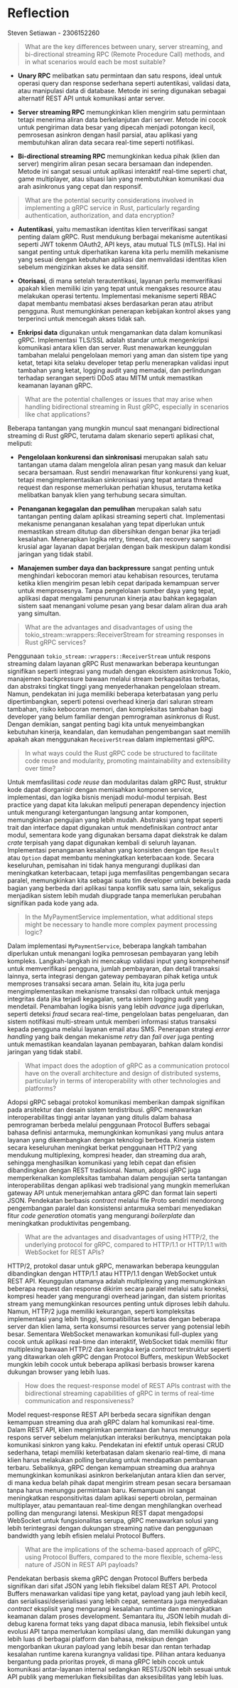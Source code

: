 # Reflection
Steven Setiawan - 2306152260

> What are the key differences between unary, server streaming, and bi-directional streaming RPC (Remote Procedure Call) methods, and in what scenarios would each be most suitable?

- **Unary RPC** melibatkan satu permintaan dan satu respons, ideal untuk operasi query dan response sederhana seperti autentikasi, validasi data, atau manipulasi data di database. Metode ini sering digunakan sebagai alternatif REST API untuk komunikasi antar server.

- **Server streaming RPC** memungkinkan klien mengirim satu permintaan tetapi menerima aliran data berkelanjutan dari server. Metode ini cocok untuk pengiriman data besar yang dipecah menjadi potongan kecil, pemrosesan asinkron dengan hasil parsial, atau aplikasi yang membutuhkan aliran data secara real-time seperti notifikasi.

- **Bi-directional streaming RPC** memungkinkan kedua pihak (klien dan server) mengirim aliran pesan secara bersamaan dan independen. Metode ini sangat sesuai untuk aplikasi interaktif real-time seperti chat, game multiplayer, atau situasi lain yang membutuhkan komunikasi dua arah asinkronus yang cepat dan responsif.

> What are the potential security considerations involved in implementing a gRPC service in Rust, particularly regarding authentication, authorization, and data encryption?

- **Autentikasi**, yaitu memastikan identitas klien terverifikasi sangat penting dalam gRPC. Rust mendukung berbagai mekanisme autentikasi seperti JWT tokenm OAuth2, API keys, atau mutual TLS (mTLS). Hal ini sangat penting untuk diperhatikan karena kita perlu memilih mekanisme yang sesuai dengan kebutuhan aplikasi dan memvalidasi identitas klien sebelum mengizinkan akses ke data sensitif.

- **Otorisasi**, di mana setelah terautentikasi, layanan perlu memverifikasi apakah klien memiliki izin yang tepat untuk mengakses resource atau melakukan operasi tertentu. Implementasi mekanisme seperti RBAC dapat membantu membatasi akses berdasarkan peran atau atribut pengguna. Rust memungkinkan penerapan kebijakan kontrol akses yang terperinci untuk mencegah akses tidak sah.

- **Enkripsi data** digunakan untuk mengamankan data dalam komunikasi gRPC. Implementasi TLS/SSL adalah standar untuk mengenkripsi komunikasi antara klien dan server. Rust menawarkan keunggulan tambahan melalui pengelolaan memori yang aman dan sistem tipe yang ketat, tetapi kita selaku developer tetap perlu menerapkan validasi input tambahan yang ketat, logging audit yang memadai, dan perlindungan terhadap serangan seperti DDoS atau MITM untuk memastikan keamanan layanan gRPC. 

> What are the potential challenges or issues that may arise when handling bidirectional streaming in Rust gRPC, especially in scenarios like chat applications?

Beberapa tantangan yang mungkin muncul saat menangani bidirectional streaming di Rust gRPC, terutama dalam skenario seperti aplikasi chat, meliputi:

- **Pengelolaan konkurensi dan sinkronisasi** merupakan salah satu tantangan utama dalam mengelola aliran pesan yang masuk dan keluar secara bersamaan. Rust sendiri menawarkan fitur konkurensi yang kuat, tetapi mengimplementasikan sinkronisasi yang tepat antara thread request dan response memerlukan perhatian khusus, terutama ketika melibatkan banyak klien yang terhubung secara simultan.

- **Penanganan kegagalan dan pemulihan** merupakan salah satu tantangan penting dalam aplikasi streaming seperti chat. Implementasi mekanisme penanganan kesalahan yang tepat diperlukan untuk memastikan stream ditutup dan dibersihkan dengan benar jika terjadi kesalahan. Menerapkan logika retry, timeout, dan recovery sangat krusial agar layanan dapat berjalan dengan baik meskipun dalam  kondisi jaringan yang tidak stabil.

- **Manajemen sumber daya dan backpressure** sangat penting untuk menghindari kebocoran memori atau kehabisan resources, terutama ketika klien mengirim pesan lebih cepat daripada kemampuan server untuk memprosesnya. Tanpa pengelolaan sumber daya yang tepat, aplikasi dapat mengalami penurunan kinerja atau bahkan kegagalan sistem saat menangani volume pesan yang besar dalam aliran dua arah yang simultan.

> What are the advantages and disadvantages of using the tokio_stream::wrappers::ReceiverStream for streaming responses in Rust gRPC services?

Penggunaan `tokio_stream::wrappers::ReceiverStream` untuk respons streaming dalam layanan gRPC Rust menawarkan beberapa keuntungan signifikan seperti integrasi yang mudah dengan ekosistem asinkronus Tokio, manajemen backpressure bawaan melalui stream berkapasitas terbatas, dan abstraksi tingkat tinggi yang menyederhanakan pengelolaan stream. Namun, pendekatan ini juga memiliki beberapa keterbatasan yang perlu dipertimbangkan, seperti potensi overhead kinerja dari saluran stream tambahan, risiko kebocoran memori, dan kompleksitas tambahan bagi developer yang belum familiar dengan pemrograman asinkronus di Rust. Dengan demikian, sangat penting bagi kita untuk menyeimbangkan kebutuhan kinerja, keandalan, dan kemudahan pengembangan saat memilih apakah akan menggunakan `ReceiverStream` dalam implementasi gRPC.

> In what ways could the Rust gRPC code be structured to facilitate code reuse and modularity, promoting maintainability and extensibility over time?

Untuk memfasilitasi _code reuse_ dan modularitas dalam gRPC Rust, struktur kode dapat diorganisir dengan memisahkan komponen service, implementasi, dan logika bisnis menjadi modul-modul terpisah. Best practice yang dapat kita lakukan meliputi penerapan dependency injection untuk mengurangi ketergantungan langsung antar komponen, memungkinkan pengujian yang lebih mudah. Abstraksi yang tepat seperti trait dan interface dapat digunakan untuk mendefinisikan _contract_ antar modul, sementara kode yang digunakan bersama dapat diekstrak ke dalam _crate_ terpisah yang dapat digunakan kembali di seluruh layanan. Implementasi penanganan kesalahan yang konsisten dengan tipe `Result` atau `Option` dapat membantu meningkatkan keterbacaan kode. Secara keseluruhan, pemisahan ini tidak hanya mengurangi duplikasi dan meningkatkan keterbacaan, tetapi juga memfasilitas pengembangan secara paralel, memungkinkan kita sebagai suatu tim developer untuk bekerja pada bagian yang berbeda dari aplikasi tanpa konflik satu sama lain, sekaligus menjadikan sistem lebih mudah diupgrade tanpa memerlukan perubahan signifikan pada kode yang ada.

> In the MyPaymentService implementation, what additional steps might be necessary to handle more complex payment processing logic?

Dalam implementasi `MyPaymentService`, beberapa langkah tambahan diperlukan untuk menangani logika pemrosesan pembayaran yang lebih kompleks. Langkah-langkah ini mencakup validasi input yang komprehensif untuk memverifikasi pengguna, jumlah pembayaran, dan detail transaksi lainnya, serta integrasi dengan gateway pembayaran pihak ketiga untuk memproses transaksi secara aman. Selain itu, kita juga perlu mengimplementasikan mekanisme transaksi dan rollback untuk menjaga integritas data jika terjadi kegagalan, serta sistem logging audit yang mendetail. Penambahan logika bisnis yang lebih _advance_ juga diperlukan, seperti deteksi _fraud_ secara real-time, pengelolaan batas pengeluaran, dan sistem notifikasi multi-stream untuk memberi informasi status transaksi kepada pengguna melalui layanan email atau SMS. Penerapan strategi _error handling_ yang baik dengan mekanisme _retry_ dan _fail over_ juga penting untuk memastikan keandalan layanan pembayaran, bahkan dalam kondisi jaringan yang tidak stabil.

> What impact does the adoption of gRPC as a communication protocol have on the overall architecture and design of distributed systems, particularly in terms of interoperability with other technologies and platforms?

Adopsi gRPC sebagai protokol komunikasi memberikan dampak signifikan pada arsitektur dan desain sistem terdistribusi. gRPC menawarkan interoperabilitas tinggi antar layanan yang ditulis dalam bahasa pemrograman berbeda melalui penggunaan Protocol Buffers sebagai bahasa definisi antarmuka, memungkinkan komunikasi yang mulus antara layanan yang dikembangkan dengan teknologi berbeda. Kinerja sistem secara keseluruhan meningkat berkat penggunaan HTTP/2 yang mendukung multiplexing, kompresi header, dan streaming dua arah, sehingga menghasilkan komunikasi yang lebih cepat dan efisien dibandingkan dengan REST tradisional. Namun, adopsi gRPC juga memperkenalkan kompleksitas tambahan dalam pengujian serta tantangan interoperabilitas dengan aplikasi web tradisional yang mungkin memerlukan gateway API untuk menerjemahkan antara gRPC dan format lain seperti JSON. Pendekatan berbasis _contract_ melalui file Proto sendiri mendorong pengembangan paralel dan konsistensi antarmuka sembari menyediakan fitur _code generation_ otomatis yang mengurangi _boilerplate_ dan meningkatkan produktivitas pengembang.

> What are the advantages and disadvantages of using HTTP/2, the underlying protocol for gRPC, compared to HTTP/1.1 or HTTP/1.1 with WebSocket for REST APIs?

HTTP/2, protokol dasar untuk gRPC, menawarkan beberapa keunggulan dibandingkan dengan HTTP/1.1 atau HTTP/1.1 dengan WebSocket untuk REST API. Keunggulan utamanya adalah multiplexing yang memungkinkan beberapa request dan response dikirim secara paralel melalui satu koneksi, kompresi header yang mengurangi overhead jaringan, dan sistem prioritas stream yang memungkinkan resources penting untuk diproses lebih dahulu. Namun, HTTP/2 juga memiliki kekurangan, seperti kompleksitas implementasi yang lebih tinggi, kompatibilitas terbatas dengan beberapa server dan klien lama, serta konsumsi resources server yang potensial lebih besar. Sementara WebSocket menawarkan komunikasi full-duplex yang cocok untuk aplikasi real-time dan interaktif, WebSocket tidak memiliki fitur multiplexing bawaan HTTP/2 dan kerangka kerja _contract_ terstruktur seperti yang ditawarkan oleh gRPC dengan Protocol Buffers, meskipun WebSocket mungkin lebih cocok untuk beberapa aplikasi berbasis browser karena dukungan browser yang lebih luas.

> How does the request-response model of REST APIs contrast with the bidirectional streaming capabilities of gRPC in terms of real-time communication and responsiveness?

Model request-response REST API berbeda secara signifikan dengan kemampuan streaming dua arah gRPC dalam hal komunikasi real-time. Dalam REST API, klien mengirimkan permintaan dan harus menunggu respons server sebelum melanjutkan interaksi berikutnya, menciptakan pola komunikasi sinkron yang kaku. Pendekatan ini efektif untuk operasi CRUD sederhana, tetapi memiliki keterbatasan dalam skenario real-time, di mana klien harus melakukan polling berulang untuk mendapatkan pembaruan terbaru. Sebaliknya, gRPC dengan kemampuan streaming dua arahnya memungkinkan komunikasi asinkron berkelanjutan antara klien dan server, di mana kedua belah pihak dapat mengirim stream pesan secara bersamaan tanpa harus menunggu permintaan baru. Kemampuan ini sangat meningkatkan responsitivitas dalam aplikasi seperti obrolan, permainan multiplayer, atau pemantauan real-time dengan menghilangkan overhead polling dan mengurangi latensi. Meskipun REST dapat mengadopsi WebSocket untuk fungsionalitas serupa, gRPC menawarkan solusi yang lebih terintegrasi dengan dukungan streaming native dan penggunaan bandwidth yang lebih efisien melalui Protocol Buffers.

> What are the implications of the schema-based approach of gRPC, using Protocol Buffers, compared to the more flexible, schema-less nature of JSON in REST API payloads?

Pendekatan berbasis skema gRPC dengan Protocol Buffers berbeda signifikan dari sifat JSON yang lebih fleksibel dalam REST API. Protocol Buffers menawarkan validasi tipe yang ketat, payload yang jauh lebih kecil, dan serialisasi/deserialisasi yang lebih cepat, sementara juga menyediakan _contract_ eksplisit yang mengurangi kesalahan runtime dan meningkatkan keamanan dalam proses development. Semantara itu, JSON lebih mudah di-debug karena format teks yang dapat dibaca manusia, lebih fleksibel untuk evolusi API tanpa memerlukan kompilasi ulang, dan memiliki dukungan yang lebih luas di berbagai platform dan bahasa, meksipun dengan mengorbankan ukuran payload yang lebih besar dan rentan terhadap kesalahan runtime karena kurangnya validasi tipe. Pilihan antara keduanya bergantung pada prioritas proyek, di mana gRPC lebih cocok untuk komunikasi antar-layanan internal sedangkan REST/JSON lebih sesuai untuk API publik yang memerlukan fleksibilitas dan aksesibilitas yang lebih luas.
